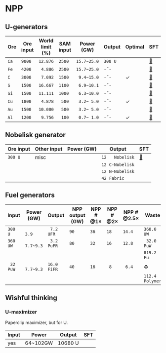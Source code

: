 # NPP

## U-generators

|Ore|Ore input|World limit (%)|SAM input|Power (GW)|Output|Optimal|SFT|
|---|---------|---------------|---------|----------|------|-------|---|
|`Ca`|`9000`|`12.876`|`2500`|`15.7~25.0`|`300 U`||[💾](NPP/U-gen-Ca.sft)|
|`Fe`|`4200`|` 4.886`|`2500`|`15.7~25.0`|` -˝- `||[💾](NPP/U-gen-Fe.sft)|
|`C `|`3000`|` 7.092`|`1500`|` 9.4~15.0`|` -˝- `|✓|[💾](NPP/U-gen-C.sft)|
|`S `|`1500`|`16.667`|`1100`|` 6.9~10.1`|` -˝- `||[💾](NPP/U-gen-S.sft)|
|`Si`|`1500`|`11.111`|`1000`|` 6.3~10.0`|` -˝- `||[💾](NPP/U-gen-Si.sft)|
|`Cu`|`1800`|` 4.878`|` 500`|` 3.2~ 5.0`|` -˝- `|✓|[💾](NPP/U-gen-Cu.sft)|
|`Au`|`1500`|`10.000`|` 500`|` 3.2~ 5.0`|` -˝- `||[💾](NPP/U-gen-Au.sft)|
|`Al`|`1200`|` 9.756`|` 100`|` 0.7~ 1.0`|` -˝- `|✓|[💾](NPP/U-gen-Al.sft)|

## Nobelisk generator

|Ore input|Other input|Power (GW)|Output|SFT|
|---------|-----------|----------|------|---|
|`300 U`|misc||`12   Nobelisk`|[💾](NPP/No-gen.sft)|
||||`12 C-Nobelisk`||
||||`12 N-Nobelisk`||
||||`42 Fabric    `||

## Fuel generators

|Input|Power (GW)|Output|NPP output (GW)|NPP # @1×|NPP # @2×|NPP # @2.5×|Waste|WIP|SFT|
|----------|----------|------|---------------|-----------|-----------|-----------|-----|---|---|
|`300  U `|`     3.9`|` 7.2  UFR`|`90`|`36`|`18`|`14.4`|`360.0  UW`|||
|`360  UW`|` 7.7~9.3`|` 3.2 PuFR`|`80`|`32`|`16`|`12.8`|` 32.0 PuW`|⚠️||
||||||||`819.2 Fu`|||
|` 32 PuW`|` 7.7~9.3`|`16.0 FiFR`|`40`|`16`|` 8`|` 6.4`|♻|⚠️||
||||||||`112.4 Polymer`|||

## Wishful thinking

### U-maximizer

Paperclip maximizer, but for U.

|Input|Power|Output|SFT|
|-----|-----|------|---|
|yes|64~102GW|10680 U||
